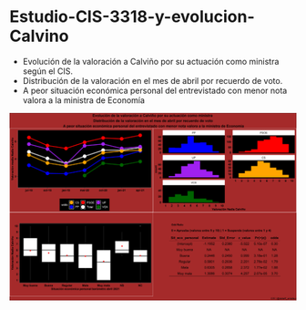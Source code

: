 # Estudio-CIS-3318-y-evolucion-Calvino

- Evolución de la valoración a Calviño por su actuación como ministra según el CIS. 
- Distribución de la valoración en el mes de abril por recuerdo de voto. 
- A peor situación económica personal del entrevistado con menor nota valora a la ministra de Economía

![](https://github.com/aaant987/Estudio-CIS-3318-y-evolucion-Calvino/blob/master/calvino.png)

